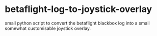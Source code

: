 # betaflight-log-to-joystick-overlay
small python script to convert the betaflight blackbox log into a small somewhat customisable joystick overlay.
